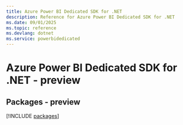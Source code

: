 ```yaml
---
title: Azure Power BI Dedicated SDK for .NET
description: Reference for Azure Power BI Dedicated SDK for .NET
ms.date: 09/01/2025
ms.topic: reference
ms.devlang: dotnet
ms.service: powerbidedicated
---
```

# Azure Power BI Dedicated SDK for .NET - preview
## Packages - preview
[!INCLUDE [packages](power-bi-dedicated-index.md)]